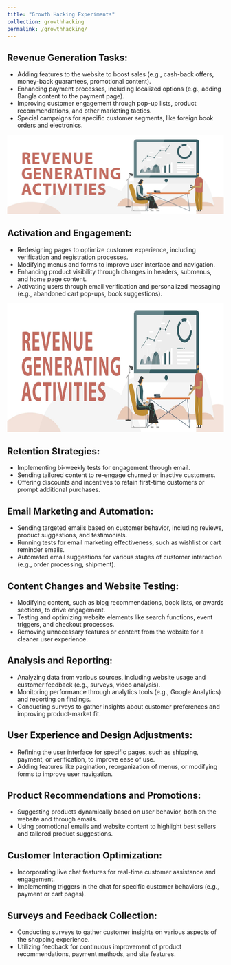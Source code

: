 ```yaml
---
title: "Growth Hacking Experiments"
collection: growthhacking
permalink: /growthhacking/
---
```

## Revenue Generation Tasks:

- Adding features to the website to boost sales (e.g., cash-back offers, money-back guarantees, promotional content).
- Enhancing payment processes, including localized options (e.g., adding Bangla content to the payment page).
- Improving customer engagement through pop-up lists, product recommendations, and other marketing tactics.
- Special campaigns for specific customer segments, like foreign book orders and electronics.

<img src='/images/revenue.jpg'>
  
## Activation and Engagement:

- Redesigning pages to optimize customer experience, including verification and registration processes.
- Modifying menus and forms to improve user interface and navigation.
- Enhancing product visibility through changes in headers, submenus, and home page content.
- Activating users through email verification and personalized messaging (e.g., abandoned cart pop-ups, book suggestions).

<img src='/images/revenue.jpg' width="800" height="300">
  
## Retention Strategies:

- Implementing bi-weekly tests for engagement through email.
- Sending tailored content to re-engage churned or inactive customers.
- Offering discounts and incentives to retain first-time customers or prompt additional purchases.

## Email Marketing and Automation:

- Sending targeted emails based on customer behavior, including reviews, product suggestions, and testimonials.
- Running tests for email marketing effectiveness, such as wishlist or cart reminder emails.
- Automated email suggestions for various stages of customer interaction (e.g., order processing, shipment).
  
## Content Changes and Website Testing:

- Modifying content, such as blog recommendations, book lists, or awards sections, to drive engagement.
- Testing and optimizing website elements like search functions, event triggers, and checkout processes.
- Removing unnecessary features or content from the website for a cleaner user experience.

## Analysis and Reporting:

- Analyzing data from various sources, including website usage and customer feedback (e.g., surveys, video analysis).
- Monitoring performance through analytics tools (e.g., Google Analytics) and reporting on findings.
- Conducting surveys to gather insights about customer preferences and improving product-market fit.

## User Experience and Design Adjustments:

- Refining the user interface for specific pages, such as shipping, payment, or verification, to improve ease of use.
- Adding features like pagination, reorganization of menus, or modifying forms to improve user navigation.

## Product Recommendations and Promotions:

- Suggesting products dynamically based on user behavior, both on the website and through emails.
- Using promotional emails and website content to highlight best sellers and tailored product suggestions.

## Customer Interaction Optimization:

- Incorporating live chat features for real-time customer assistance and engagement.
- Implementing triggers in the chat for specific customer behaviors (e.g., payment or cart pages).

## Surveys and Feedback Collection:

- Conducting surveys to gather customer insights on various aspects of the shopping experience.
- Utilizing feedback for continuous improvement of product recommendations, payment methods, and site features.
